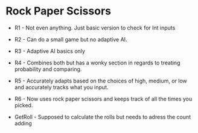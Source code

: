 # Rock Paper Scissors 

* R1 - Not even anything. Just basic version to check for Int inputs
* R2 - Can do a small game but no adaptive AI.
* R3 - Adaptive AI basics only
* R4 - Combines both but has a wonky section in regards to treating probability and comparing.
* R5 - Accurately adapts based on the choices of high, medium, or low and accurately tracks what you input.
* R6 - Now uses rock paper scissors and keeps track of all the times you picked.

* GetRoll - Supposed to calculate the rolls but needs to adress the count adding